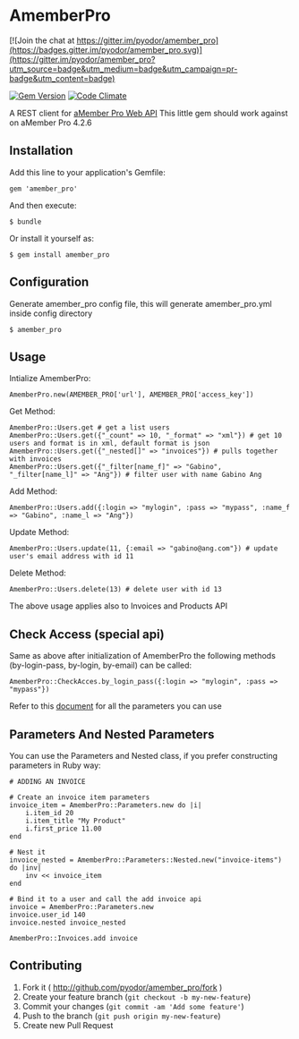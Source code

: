 # AmemberPro

[![Join the chat at https://gitter.im/pyodor/amember_pro](https://badges.gitter.im/pyodor/amember_pro.svg)](https://gitter.im/pyodor/amember_pro?utm_source=badge&utm_medium=badge&utm_campaign=pr-badge&utm_content=badge)

[![Gem Version](https://badge.fury.io/rb/amember_pro.png)](http://badge.fury.io/rb/amember_pro)
[![Code Climate](https://codeclimate.com/github/pyodor/amember_pro/badges/gpa.svg)](https://codeclimate.com/github/pyodor/amember_pro)

A REST client for [aMember Pro Web API](http://www.amember.com/docs/REST)
This little gem should work against on aMember Pro 4.2.6

## Installation

Add this line to your application's Gemfile:

    gem 'amember_pro'

And then execute:

    $ bundle

Or install it yourself as:

    $ gem install amember_pro

## Configuration

Generate amember_pro config file, this will generate amember_pro.yml inside
config directory

    $ amember_pro

## Usage

Intialize AmemberPro:

    AmemberPro.new(AMEMBER_PRO['url'], AMEMBER_PRO['access_key'])

Get Method:
    
    AmemberPro::Users.get # get a list users
    AmemberPro::Users.get({"_count" => 10, "_format" => "xml"}) # get 10 users and format is in xml, default format is json
    AmemberPro::Users.get({"_nested[]" => "invoices"}) # pulls together with invoices
    AmemberPro::Users.get({"_filter[name_f]" => "Gabino", "_filter[name_l]" => "Ang"}) # filter user with name Gabino Ang
    
Add Method:

    AmemberPro::Users.add({:login => "mylogin", :pass => "mypass", :name_f => "Gabino", :name_l => "Ang"})

Update Method:

    AmemberPro::Users.update(11, {:email => "gabino@ang.com"}) # update user's email address with id 11 

Delete Method:
    
    AmemberPro::Users.delete(13) # delete user with id 13

The above usage applies also to Invoices and Products API

## Check Access (special api)

Same as above after initialization of AmemberPro the following 
methods (by-login-pass, by-login, by-email) can be called:

    AmemberPro::CheckAcces.by_login_pass({:login => "mylogin", :pass => "mypass"})

Refer to this [document](http://www.amember.com/docs/REST) for all the parameters you can use

## Parameters And Nested Parameters

You can use the Parameters and Nested class, if you prefer constructing
parameters in Ruby way:

    # ADDING AN INVOICE
    
    # Create an invoice item parameters
    invoice_item = AmemberPro::Parameters.new do |i|
        i.item_id 20
        i.item_title "My Product"
        i.first_price 11.00
    end

    # Nest it
    invoice_nested = AmemberPro::Parameters::Nested.new("invoice-items") do |inv|
        inv << invoice_item
    end

    # Bind it to a user and call the add invoice api
    invoice = AmemberPro::Parameters.new
    invoice.user_id 140
    invoice.nested invoice_nested 

    AmemberPro::Invoices.add invoice

## Contributing

1. Fork it ( http://github.com/pyodor/amember_pro/fork )
2. Create your feature branch (`git checkout -b my-new-feature`)
3. Commit your changes (`git commit -am 'Add some feature'`)
4. Push to the branch (`git push origin my-new-feature`)
5. Create new Pull Request
